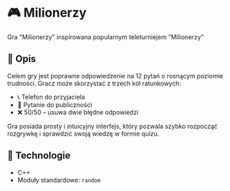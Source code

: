 # 🎮 Milionerzy

Gra "Milionerzy" inspirowana popularnym teleturniejem "Milionerzy"
## 📌 Opis

Celem gry jest poprawne odpowiedzenie na 12 pytań o rosnącym poziomie trudności. Gracz może skorzystać z trzech kół ratunkowych:
- 📞 Telefon do przyjaciela
- 👥 Pytanie do publiczności
- ❌ 50/50 – usuwa dwie błędne odpowiedzi

Gra posiada prosty i intuicyjny interfejs, który pozwala szybko rozpocząć rozgrywkę i sprawdzić swoją wiedzę w formie quizu.


## 🧰 Technologie

- C++
- Moduły standardowe: `random`
